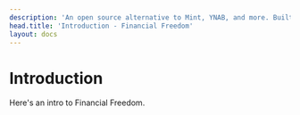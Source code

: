 ```yaml
---
description: 'An open source alternative to Mint, YNAB, and more. Built on Laravel.'
head.title: 'Introduction - Financial Freedom'
layout: docs
---
```


# Introduction

Here's an intro to Financial Freedom.